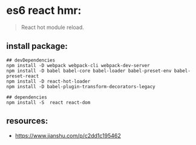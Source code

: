# es6 react hmr:
> React hot module reload.


## install package:
```shell
## devDependencies
npm install -D webpack webpack-cli webpack-dev-server
npm install -D babel babel-core babel-loader babel-preset-env babel-preset-react
npm install -D react-hot-loader
npm install -D babel-plugin-transform-decorators-legacy

## dependencies
npm install -S  react react-dom
```


## resources:
+ https://www.jianshu.com/p/c2dd1c195462
